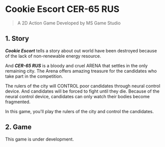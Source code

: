 # Cookie Escort CER-65 RUS
> A 2D Action Game Developed by MS Game Studio

## 1. Story
___Cookie Escort___ tells a story about out world have been destroyed because of the lack of non-renewable energy resource.

And ___CER-65 RUS___ is a bloody and cruel ARENA that settles in the only remaining city. The Arena offers amazing treasure for the candidates who take part in the competition.

The rulers of the city will CONTROL poor candidates through neural control device. And candidates will be forced to fight until they die. Because of the neural control device, candidates can only watch their bodies become fragmented.

In this game, you'll play the rulers of the city and control the candidates.

## 2. Game
This game is under development.